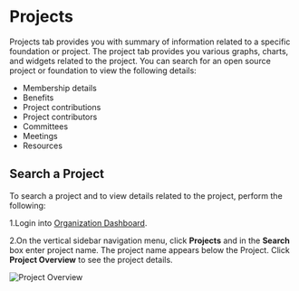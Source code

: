 # Projects

Projects tab provides you with summary of information related to a specific foundation or project. The project tab provides you various graphs, charts, and widgets related to the project. You can search for an open source project or foundation to view the following details:

* Membership details&#x20;
* Benefits&#x20;
* Project contributions
* Project contributors&#x20;
* Committees&#x20;
* Meetings&#x20;
* Resources&#x20;

## Search a Project&#x20;

To search a project and to view details related to the project, perform the following:

1.Login into [Organization Dashboard](https://organization.v2.lfx.linuxfoundation.org).&#x20;

2.On the vertical sidebar navigation menu, click **Projects** and in the **Search** box enter project name. The project name appears below the Project. Click **Project Overview** to see the project details.

![Project Overview](https://files.gitbook.com/v0/b/gitbook-28427.appspot.com/o/assets%2F-MgAESFs0H7zYsmTgcOZ%2F-Mi27xdOeFevUxulrZvP%2F-Mi2AheNqZKqwbUgWqeK%2FProject\_Overview.png?alt=media\&token=bef5a69e-ab5b-4f81-93ab-0dccc4579149)




